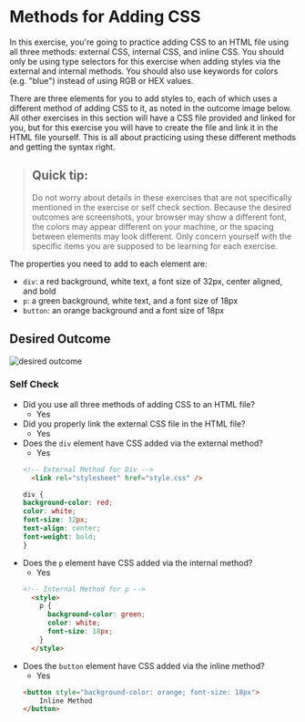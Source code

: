 # Methods for Adding CSS

In this exercise, you're going to practice adding CSS to an HTML file using all three methods: external CSS, internal CSS, and inline CSS. You should only be using type selectors for this exercise when adding styles via the external and internal methods. You should also use keywords for colors (e.g. "blue") instead of using RGB or HEX values.

There are three elements for you to add styles to, each of which uses a different method of adding CSS to it, as noted in the outcome image below. All other exercises in this section will have a CSS file provided and linked for you, but for this exercise you will have to create the file and link it in the HTML file yourself. This is all about practicing using these different methods and getting the syntax right.

> ## Quick tip:
>
> Do not worry about details in these exercises that are not specifically mentioned in the exercise or self check section. Because the desired outcomes are screenshots, your browser may show a different font, the colors may appear different on your machine, or the spacing between elements may look different. Only concern yourself with the specific items you are supposed to be learning for each exercise.

The properties you need to add to each element are:

- `div`: a red background, white text, a font size of 32px, center aligned, and bold
- `p`: a green background, white text, and a font size of 18px
- `button`: an orange background and a font size of 18px

## Desired Outcome

![desired outcome](./desired-outcome.png)

### Self Check

- Did you use all three methods of adding CSS to an HTML file?
  - Yes
- Did you properly link the external CSS file in the HTML file?
  - Yes
- Does the `div` element have CSS added via the external method?
  - Yes
  ```HTML
  <!-- External Method for Div -->
    <link rel="stylesheet" href="style.css" />
  ```
  ```CSS
  div {
  background-color: red;
  color: white;
  font-size: 32px;
  text-align: center;
  font-weight: bold;
  }
  ```
- Does the `p` element have CSS added via the internal method?
  - Yes
  ```HTML
  <!-- Internal Method for p -->
    <style>
      p {
        background-color: green;
        color: white;
        font-size: 18px;
      }
    </style>
  ```
- Does the `button` element have CSS added via the inline method?
  - Yes
  ```HTML
  <button style="background-color: orange; font-size: 18px">
      Inline Method
  </button>
  ```
